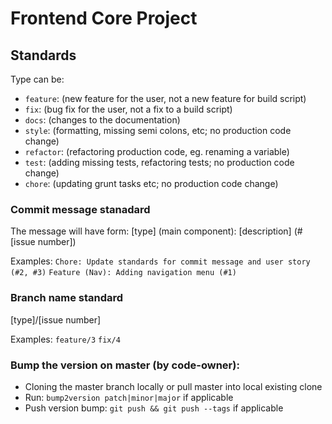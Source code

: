 # Frontend Core Project

## Standards 
Type can be:
- `feature`: (new feature for the user, not a new feature for build script)
- `fix`: (bug fix for the user, not a fix to a build script)
- `docs`: (changes to the documentation)
- `style`: (formatting, missing semi colons, etc; no production code change)
- `refactor`: (refactoring production code, eg. renaming a variable)
- `test`: (adding missing tests, refactoring tests; no production code change)
- `chore`: (updating grunt tasks etc; no production code change)

### Commit message stanadard
The message will have form:
[type] (main component): [description] (#[issue number])

Examples:
`Chore: Update standards for commit message and user story (#2, #3)`
`Feature (Nav): Adding navigation menu (#1)`

### Branch name standard
[type]/[issue number]

Examples: 
`feature/3`
`fix/4`


### Bump the version on master (by code-owner):
- Cloning the master branch locally or pull master into local existing clone
- Run: `bump2version patch|minor|major` if applicable
- Push version bump: `git push && git push --tags` if applicable
